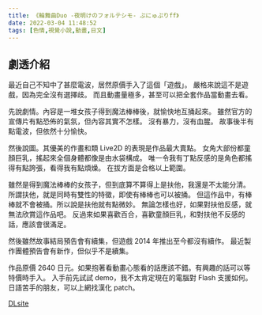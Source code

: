 ```yaml
---
title: 《輪舞曲Duo -夜明けのフォルテシモ- ぷにゅぷりff》
date: 2022-03-04 11:48:52
tags: [色情,視覺小說,動畫,日文]
---
```

## 劇透介紹

最近自己不知中了甚麼電波，居然原價手入了這個「遊戲」。
嚴格來說這不是遊戲，因為完全沒有選擇歧。
而且動畫量極多，甚至可以把全套作品當動畫去看。

先說劇情。內容是一堆女孩子得到魔法棒棒後，就愉快地互捅起來。
雖然官方的宣傳片有點恐佈的氣氛，但內容其實不怎樣。
沒有暴力，沒有血腥。
故事後半有點電波，但依然十分愉快。

然後說圖。其優美的作畫和類 Live2D 的表現是作品最大賣點。
女角大部份都童顏巨乳，搖起來全個身體都像是由水袋構成。
唯一令我有丁點反感的是角色都搖得有點誇張，看得我有點煩燥。
在拔方面是合格以上範圍。

雖然是得到魔法棒棒的女孩子，但到底算不算得上是扶他，我還是不太能分清。
所謂扶他，就是同時有雙性的特徵，即使有棒棒也可以被捅。
但這作品中，有棒棒就不會被捅。所以說是扶他就有點微妙。
無論怎樣也好，如果對扶他反感，就無法欣賞這作品吧。
反過來如果喜歡百合，喜歡童顏巨乳，和對扶他不反感的話，應該會很滿足。

然後雖然故事結局預告會有續集，但遊戲 2014 年推出至今都沒有續作。
最近製作團體預告會有新作，但似乎不是續集。

作品原價 2640 日元。如果抱著看動畫心態看的話應該不錯。有興趣的話可以等特價時手入。
入手前先試試 demo，我不太肯定現在的電腦對 Flash 支援如何。
日語苦手的朋友，可以上網找漢化 patch。

[DLsite](https://www.dlsite.com/maniax/work/=/product_id/RJ143025.html)
